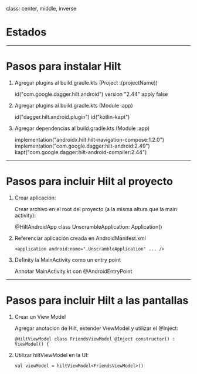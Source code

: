 class: center, middle, inverse

# Estados

---
# Pasos para instalar Hilt

1. Agregar plugins al build.gradle.kts (Project :(projectName))

    id("com.google.dagger.hilt.android") version "2.44" apply false

2. Agregar plugins al build.gradle.kts (Module :app)

    id("dagger.hilt.android.plugin")
    id("kotlin-kapt")

3. Agregar dependencias al build.gradle.kts (Module :app)

    implementation("androidx.hilt:hilt-navigation-compose:1.2.0")
    implementation("com.google.dagger:hilt-android:2.49")
    kapt("com.google.dagger:hilt-android-compiler:2.44")

---
# Pasos para incluir Hilt al proyecto

1. Crear aplicación:

    Crear archivo en el root del proyecto (a la misma altura que la main activity):
   
    @HiltAndroidApp
    class UnscrambleApplication: Application()

3. Referenciar aplicación creada en AndroidManifest.xml

    `<application
      android:name=".UnscrambleApplication" ... />`

4. Definity la MainActivity como un entry point

   Annotar MainActivity.kt con @AndroidEntryPoint

---
# Pasos para incluir Hilt a las pantallas

1. Crear un View Model

   Agregar anotacion de Hilt, extender ViewModel y utilizar el @Inject:

   `@HiltViewModel
   class FriendsViewModel @Inject constructor() : ViewModel() {`

2. Utilizar hiltViewModel en la UI:

   `val viewModel = hiltViewModel<FriendsViewModel>()`
